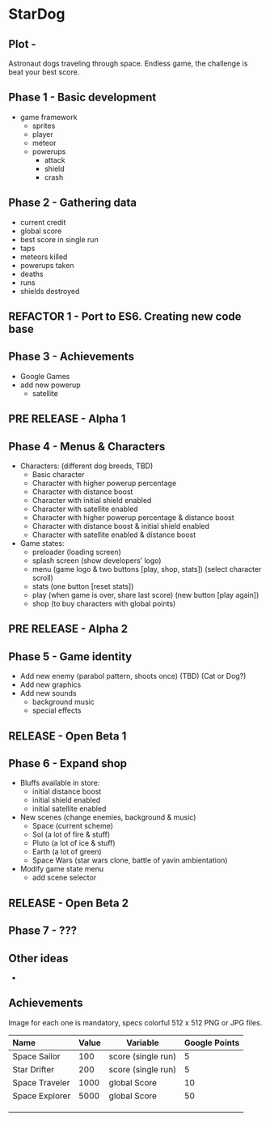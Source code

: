 # StarDog

## Plot -
Astronaut dogs traveling through space. Endless game, the challenge is beat your best score.

## Phase 1 - Basic development
- game framework
	- sprites
	- player
	- meteor
	- powerups
		- attack
		- shield
		- crash

## Phase 2 - Gathering data
- current credit
- global score
- best score in single run
- taps
- meteors killed
- powerups taken
- deaths
- runs
- shields destroyed

## REFACTOR 1 - Port to ES6. Creating new code base

## Phase 3 - Achievements
- Google Games
- add new powerup
	- satellite

## PRE RELEASE - Alpha 1

## Phase 4 - Menus & Characters
- Characters: (different dog breeds, TBD)
	- Basic character
	- Character with higher powerup percentage
	- Character with distance boost
	- Character with initial shield enabled
	- Character with satellite enabled
	- Character with higher powerup percentage & distance boost
	- Character with distance boost & initial shield enabled
	- Character with satellite enabled & distance boost
- Game states:
	- preloader (loading screen)
	- splash screen (show developers’ logo)
	- menu (game logo & two buttons [play, shop, stats]) (select character scroll)
	- stats (one button [reset stats])
	- play (when game is over, share last score) (new button [play again])
	- shop (to buy characters with global points)

## PRE RELEASE - Alpha 2

## Phase 5 - Game identity
- Add new enemy (parabol pattern, shoots once) (TBD) (Cat or Dog?)
- Add new graphics
- Add new sounds
	- background music
	- special effects

## RELEASE - Open Beta 1

## Phase 6 - Expand shop
- Bluffs available in store:
	- initial distance boost
	- initial shield enabled
	- initial satellite enabled
- New scenes (change enemies, background & music)
	- Space (current scheme)
	- Sol (a lot of fire & stuff)
	- Pluto (a lot of ice & stuff)
	- Earth (a lot of green)
	- Space Wars (star wars clone, battle of yavin ambientation)
- Modify game state menu
	- add scene selector

## RELEASE - Open Beta 2

## Phase 7 - ???

## Other ideas
- 

## Achievements
Image for each one is mandatory, specs colorful 512 x 512 PNG or JPG files.

| Name     | Value | Variable | Google Points |
| :------- | - | - | - |
| Space Sailor | 100 | score (single run) | 5 |
| Star Drifter | 200 | score (single run) | 5 |
| Space Traveler | 1000 | global Score | 10 |
| Space Explorer | 5000 | global Score | 50 |
||||
||||
||||
